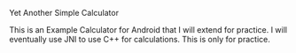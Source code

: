 Yet Another Simple Calculator

This is an Example Calculator for Android that I will extend for practice. I will eventually use JNI to use C++ for calculations. This is only for practice.
